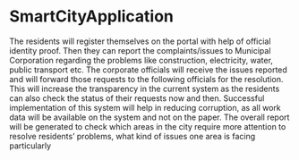 # SmartCityApplication
The residents will register themselves on the portal with help of official identity proof. Then they can report the complaints/issues to Municipal Corporation regarding the problems like construction, electricity, water, public transport etc. The corporate officials will receive the issues reported and will forward those requests to the following officials for the resolution. This will increase the transparency in the current system as the residents can also check the status of their requests now and then. Successful implementation of this system will help in reducing corruption, as all work data will be available on the system and not on the paper. The overall report will be generated to check which areas in the city require more attention to resolve residents’ problems, what kind of issues one area is facing particularly
